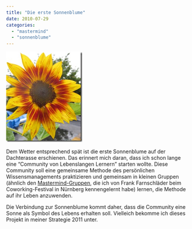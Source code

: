 ```yaml
---
title: "Die erste Sonnenblume"
date: 2010-07-29
categories: 
  - "mastermind"
  - "sonnenblume"
---
```


![](../images/sonnenblume.jpg)

Dem Wetter entsprechend spät ist die erste Sonnenblume auf der Dachterasse erschienen. Das erinnert mich daran, dass ich schon lange eine “Community von Lebenslangen Lernern” starten wollte. Diese Community soll eine gemeinsame Methode des persönlichen Wissensmanagements praktizieren und gemeinsam in kleinen Gruppen (ähnlich den [Mastermind-Gruppen](https://en.wikipedia.org/wiki/Mastermind_group), die ich von Frank Farnschläder beim Coworking-Festival in Nürnberg kennengelernt habe) lernen, die Methode auf ihr Leben anzuwenden.

Die Verbindung zur Sonnenblume kommt daher, dass die Community eine Sonne als Symbol des Lebens erhalten soll. Vielleich bekomme ich dieses Projekt in meiner Strategie 2011 unter.
